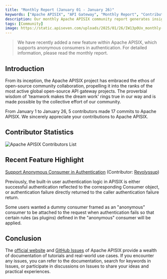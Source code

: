 ```yaml
---
title: "Monthly Report (January 01 - January 26)"
keywords: ["Apache APISIX", "API Gateway", "Monthly Report", "Contributor"]
description: Our monthly Apache APISIX community report generates insights into the project's monthly developments. The reports provide a pathway into the Apache APISIX community, ensuring that you stay well-informed and actively involved.
tags: [Community]
image: https://static.apiseven.com/uploads/2025/01/26/IW13p0Ux_monthly-report-cover-en-jan.png
---
```


> We have recently added a new feature within Apache APISIX, which supports anonymous consumers in authentication. For detailed information, please read the monthly report.
<!--truncate-->
## Introduction

From its inception, the Apache APISIX project has embraced the ethos of open-source community collaboration, propelling it into the ranks of the most active global open-source API gateway projects. The proverbial wisdom of 'teamwork makes the dream work' rings true in our way and is made possible by the collective effort of our community.

From January 1 to January 26, 5 contributors made 17 commits to Apache APISIX. We sincerely appreciate your contributions to Apache APISIX.

## Contributor Statistics

![Apache APISIX Contributors List](https://static.apiseven.com/uploads/2025/01/26/REIh62gM_contributors-jan.png)

## Recent Feature Highlight

[Support Anonymous Consumer in Authentication](https://github.com/apache/apisix/pull/11917) (Contributor: [Revolyssup](https://github.com/Revolyssup))

Previously, the built-in user authentication logic in APISIX is either successful authentication reflected to the corresponding Consumer object, or authentication failure directly returned to the caller authentication failure return.

Some users wanted a dummy consumer framed as an "anonymous" consumer to be attached to the request when authentication fails so that certain rules (as plugins) defined in the "anonymous" consumer will be applied.

## Conclusion

The [official website](https://apisix.apache.org/) and [GitHub Issues](https://github.com/apache/apisix/issues) of Apache APISIX provide a wealth of documentation of tutorials and real-world use cases. If you encounter any issues, you can refer to the documentation, search for keywords in Issues, or participate in discussions on Issues to share your ideas and practical experiences.
